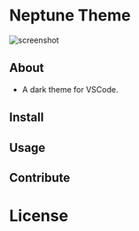 # Neptune Theme

![screenshot](https://user-images.githubusercontent.com/95512568/146673040-573f1798-f2e9-4bf1-a2ec-e9762ebe8d5d.png)

## About
- A dark theme for VSCode.
## Install

## Usage

## Contribute

# License